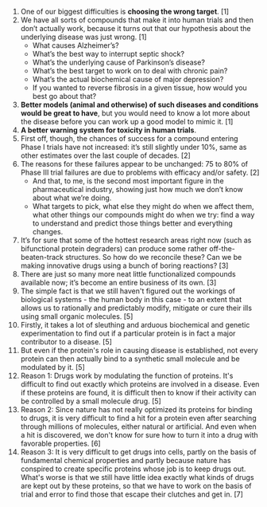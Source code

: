 1. One of our biggest difficulties is **choosing the wrong target**. [1]
2. We have all sorts of compounds that make it into human trials and then don’t actually work, because it turns out that our hypothesis about the underlying disease was just wrong. [1]
    - What causes Alzheimer’s?
    - What’s the best way to interrupt septic shock?
    - What’s the underlying cause of Parkinson’s disease?
    - What’s the best target to work on to deal with chronic pain?
    - What’s the actual biochemical cause of major depression?
    - If you wanted to reverse fibrosis in a given tissue, how would you best go about that?
3. **Better models (animal and otherwise) of such diseases and conditions would be great to have**, but you would need to know a lot more about the disease before you can work up a good model to mimic it. [1]
4. **A better warning system for toxicity in human trials**.
5. First off, though, the chances of success for a compound entering Phase I trials have not increased: it’s still slightly under 10%, same as other estimates over the last couple of decades. [2]
6. The reasons for these failures appear to be unchanged: 75 to 80% of Phase III trial failures are due to problems with efficacy and/or safety. [2]
    - And that, to me, is the second most important figure in the pharmaceutical industry, showing just how much we don’t know about what we’re doing.
    - What targets to pick, what else they might do when we affect them, what other things our compounds might do when we try: find a way to understand and predict those things better and everything changes.
7. It’s for sure that some of the hottest research areas right now (such as bifunctional protein degraders) can produce some rather off-the-beaten-track structures. So how do we reconcile these? Can we be making innovative drugs using a bunch of boring reactions? [3]
8. There are just so many more neat little functionalized compounds available now; it’s become an entire business of its own. [3]
9. The simple fact is that we still haven't figured out the workings of biological systems - the human body in this case - to an extent that allows us to rationally and predictably modify, mitigate or cure their ills using small organic molecules. [5]
10. Firstly, it takes a lot of sleuthing and arduous biochemical and genetic experimentation to find out if a particular protein is in fact a major contributor to a disease. [5]
11. But even if the protein's role in causing disease is established, not every protein can then actually bind to a synthetic small molecule and be modulated by it. [5]
12. Reason 1: Drugs work by modulating the function of proteins. It's difficult to find out exactly which proteins are involved in a disease. Even if these proteins are found, it is difficult then to know if their activity can be controlled by a small molecule drug. [5]
13. Reason 2: Since nature has not really optimized its proteins for binding to drugs, it is very difficult to find a hit for a protein even after searching through millions of molecules, either natural or artificial. And even when a hit is discovered, we don't know for sure how to turn it into a drug with favorable properties. [6]
14. Reason 3: It is very difficult to get drugs into cells, partly on the basis of fundamental chemical properties and partly because nature has conspired to create specific proteins whose job is to keep drugs out. What's worse is that we still have little idea exactly what kinds of drugs are kept out by these proteins, so that we have to work on the basis of trial and error to find those that escape their clutches and get in. [7]
